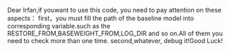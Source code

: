 Dear Irfan,if youwant to use this code, you need to pay attention on these aspects：
first，you must fill the path of the baseline model into corresponding variable.such as the RESTORE_FROM,BASEWEIGHT_FROM,LOG_DIR and so on.All of them you need to check more than one time.
second,whatever, debug it!Good Luck!
